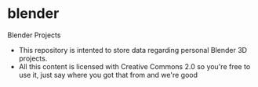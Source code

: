 blender
=======

Blender Projects

- This repository is intented to store data regarding personal Blender 3D projects.
- All this content is licensed with Creative Commons 2.0 so you're free to use it, just say where you got that from and we're good

